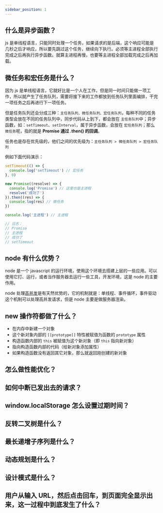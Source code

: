 ```yaml
---
sidebar_position: 1
---
```


## 什么是异步函数？

js 是单线程语言，只能同时处理一个任务，如果请求的是后端，这个响应可能是几秒之后才响应，所以要先跳过这个任务，继续向下执行。必须等主进程全部执行完成之后再执行异步函数。就算主进程再慢，也要等主进程全部加载完成之后再加载。

## 微任务和宏任务是什么？

因为 js 是单线程语言，它就好比是一个人在工作，但是同一时间只能做一项工作，所以就产生了任务队列，需要将接下来的工作都放到任务队列里面编排，干完一项任务之后再进行下一项任务。

但是任务队列还会分成三种：`主任务队列、微任务队列、宏任务队列`，每种不同的任务类型会放在不同的任务队列中，同步代码从上到下，都会放在 `主任务队列`中；异步函数，如：`setTimeout`、`setInterval`，属于异步函数，会放在 `宏任务队列`；那么`微任务`呢，指的就是 **Promise 通过 .then() 的回调**。

任务也是存在优先级的，他们之间的优先级为：`主任务队列 > 微任务队列 > 宏任务队列`

例如下面代码演示：

```js
setTimeout(() => {
  console.log('setTimeout') // 宏任务
}, 0)

new Promise((resolve) => {
  console.log('Promise') // 这里也是主进程
  resolve('成功了')
}).then((res) => {
  console.log(res) // 微任务
})

console.log('主进程') // 主进程

// 日志：
// Promise
// 主进程
// 成功了
// setTimeout
```

## node 有什么优势？

node 是一个 javascript 的运行环境，使用这个环境去搭建上层的一些应用。可以使用它打、运行，或者当作服务器去运行一些工具，开发环境，这是 node 的主要作用。

node 处理[高并发](https://blog.csdn.net/weixin_42476601/article/details/82220027)是有天然优势的，它的机制就是：单线程、事件循环，事件驱动这个机制可以处理高并发请求，但是 node 主要是做服务器渲染。

## new 操作符都做了什么？

- 在内存中新建一个对象
- 这个新对象内部的 `[[prototype]]` 特性被赋值为函数的 `prototype` 属性
- 构造函数内部的 `this` 被赋值为这个新对象（即 `this` 指向新对象）
- 指向构造函数内部的代码（给新对象添加属性）
- 如果构造函数没有返回其它对象，那么就返回刚创建的新对象

## 怎么做性能优化？

## 如何中断已发出去的请求？

## window.localStorage 怎么设置过期时间？

## 反转二叉树是什么？

## 最长递增子序列是什么？

## 动态规划是什么？

## 设计模式是什么？

## 用户从输入 URL，然后点击回车，到页面完全显示出来，这一过程中到底发生了什么？
